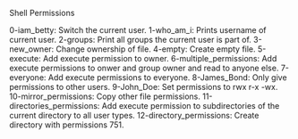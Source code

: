 Shell Permissions

0-iam_betty: Switch the current user.
1-who_am_i: Prints username of current user.
2-groups: Print all groups the current user is part of.
3-new_owner: Change ownership of file.
4-empty: Create empty file.
5-execute: Add execute permission to owner.
6-multiple_permissions: Add execute permissions to onwer and group owner and read to anyone else.
7-everyone: Add execute permissions to everyone.
8-James_Bond: Only give permissions to other users.
9-John_Doe: Set permissions to rwx r-x -wx.
10-mirror_permissions: Copy other file permissions.
11-directories_permissions: Add execute permission to subdirectories of the current directory to all user types.
12-directory_permissions: Create directory with permissions 751.
